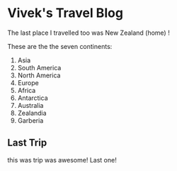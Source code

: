<!--
# Exercise One - ResPlat Github Workshop
# 
# Author: Vivek Katial

This is the first exercise in the workshop.

The purpose of this exercise is to learn how to commit changes

Tasks:
1. Fork this repository (resplat-github-workshop)
2. Find the bug/incorrect info in the file
3. Fix the bug locally (test aswell)
4. Commit the fix to your own repository
5. Push changes up!
-->

# Vivek's Travel Blog

The last place I travelled too was New Zealand (home) !

These are the the seven continents:

1. Asia
2. South America
3. North America
4. Europe
5. Africa
6. Antarctica
7. Australia
8. Zealandia
9. Garberia


## Last Trip

this was trip was awesome! Last one!
